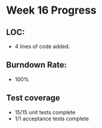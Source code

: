 # Week 16 Progress

## LOC:
-  4 lines of code added.

## Burndown Rate:
- 100%

## Test coverage
- 15/15 unit tests complete
- 1/1 acceptance tests complete
